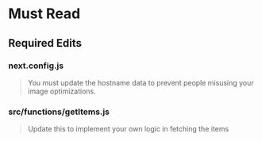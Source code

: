 # Must Read

## Required Edits

### next.config.js

> You must update the hostname data to prevent people misusing your image optimizations.

### src/functions/getItems.js

> Update this to implement your own logic in fetching the items
